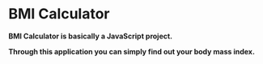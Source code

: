 # BMI Calculator

**BMI Calculator is basically a JavaScript project.**

**Through this application you can simply find out your body mass index.**
